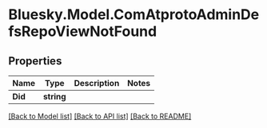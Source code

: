 # Bluesky.Model.ComAtprotoAdminDefsRepoViewNotFound

## Properties

Name | Type | Description | Notes
------------ | ------------- | ------------- | -------------
**Did** | **string** |  | 

[[Back to Model list]](../README.md#documentation-for-models) [[Back to API list]](../README.md#documentation-for-api-endpoints) [[Back to README]](../README.md)

